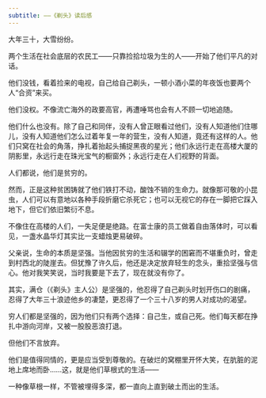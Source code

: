 ```yaml
---
subtitle: ——《剃头》读后感
---
```


大年三十，大雪纷纷。

两个生活在社会底层的农民工——只靠捡拾垃圾为生的人——开始了他们平凡的对话。

他们没钱，看着捡来的电视，自己给自己剃头，一顿小酒小菜的年夜饭也要两个人“合资”来买。

他们没权。不像流亡海外的政要高官，再遭唾骂也会有人不顾一切地追随。

他们什么也没有。除了自己和同伴，没有人曾正眼看过他们，没有人知道他们住哪儿，没有人知道他们怎么过着年复一年的营生，没有人知道，竟还有这样的人。他们只窝在社会的角落，挣扎着抬起头捕捉黑夜的星光；他们永远行走在高楼大厦的阴影里，永远行走在珠光宝气的橱窗外；永远行走在人们视野的背面。

人们都说，他们是贫穷的。

然而，正是这种贫困铸就了他们铁打不动，酸蚀不销的生命力。就像那可敬的小昆虫，人们可以有意地以各种手段折磨它杀死它；也可以无视它的存在一脚把它踩入地下，但它们依旧繁衍不息。

不像住在高楼的人们，一失足便是绝路。在富士康的员工做着自由落体时，可以看见，一盏水晶华灯其实比一支蜡烛更易破碎。

父亲说，生命的本质是坚强。当他因贫穷的生活和辍学的困窘而不堪重负时，曾走到村西北的陡崖去。但犹豫了许久后，他还是决定放弃轻生的念头，重拾坚强与信心。他对我笑笑说，当时我要是下去了，现在就没有你了。

其实，满仓（《剃头》主人公）是坚强的，他忍得了自己剃头时划开伤口的剧痛，忍得了大年三十浪迹他乡的凄楚，更忍得了一个三十八岁的男人对成功的渴望。

穷人们都是坚强的，因为他们只有两个选择：自己生，或自己死。他们每天都在挣扎中游向河岸，又被一股股恶浪打退。

但他们不言放弃。

他们是值得同情的，更是应当受到尊敬的。在破烂的窝棚里开怀大笑，在肮脏的泥地上席地而卧……这，就是他们草根式的生活——

一种像草根一样，不管被埋得多深，都一直向上直到破土而出的生活。